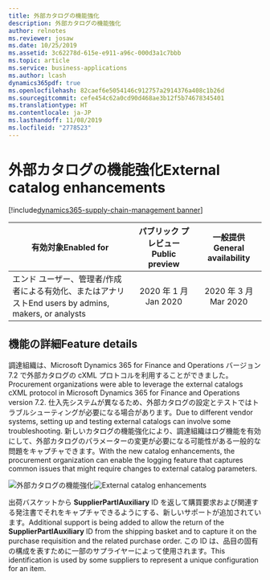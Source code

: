 ```yaml
---
title: 外部カタログの機能強化
description: 外部カタログの機能強化
author: relnotes
ms.reviewer: josaw
ms.date: 10/25/2019
ms.assetid: 3c62278d-615e-e911-a96c-000d3a1c7bbb
ms.topic: article
ms.service: business-applications
ms.author: lcash
dynamics365pdf: true
ms.openlocfilehash: 82caef6e5054146c912757a2914376a408c1b26d
ms.sourcegitcommit: cefe454c62a0cd90d468ae3b12f5b74678345401
ms.translationtype: HT
ms.contentlocale: ja-JP
ms.lasthandoff: 11/08/2019
ms.locfileid: "2778523"
---
```

# <a name="external-catalog-enhancements"></a><span data-ttu-id="db23c-103">外部カタログの機能強化</span><span class="sxs-lookup"><span data-stu-id="db23c-103">External catalog enhancements</span></span>
[!include[dynamics365-supply-chain-management banner](../includes/dynamics365-supply-chain-management.md)]

| <span data-ttu-id="db23c-104">有効対象</span><span class="sxs-lookup"><span data-stu-id="db23c-104">Enabled for</span></span>    |  <span data-ttu-id="db23c-105">パブリック プレビュー</span><span class="sxs-lookup"><span data-stu-id="db23c-105">Public preview</span></span> | <span data-ttu-id="db23c-106">一般提供</span><span class="sxs-lookup"><span data-stu-id="db23c-106">General availability</span></span> | 
| ---------- | :----------: |:----------: |
|<span data-ttu-id="db23c-107">エンド ユーザー、管理者/作成者による有効化、またはアナリスト</span><span class="sxs-lookup"><span data-stu-id="db23c-107">End users by admins, makers, or analysts</span></span>|<span data-ttu-id="db23c-108">2020 年 1 月</span><span class="sxs-lookup"><span data-stu-id="db23c-108">Jan 2020</span></span>| <span data-ttu-id="db23c-109">2020 年 3 月</span><span class="sxs-lookup"><span data-stu-id="db23c-109">Mar 2020</span></span>|






## <a name="feature-details"></a><span data-ttu-id="db23c-110">機能の詳細</span><span class="sxs-lookup"><span data-stu-id="db23c-110">Feature details</span></span>
<!--feature detail start -->
<span data-ttu-id="db23c-111">調達組織は、Microsoft Dynamics 365 for Finance and Operations バージョン 7.2 で外部カタログの cXML プロトコルを利用することができました。</span><span class="sxs-lookup"><span data-stu-id="db23c-111">Procurement organizations were able to leverage the external catalogs cXML protocol in Microsoft Dynamics 365 for Finance and Operations version 7.2.</span></span> <span data-ttu-id="db23c-112">仕入先システムが異なるため、外部カタログの設定とテストではトラブルシューティングが必要になる場合があります。</span><span class="sxs-lookup"><span data-stu-id="db23c-112">Due to different vendor systems, setting up and testing external catalogs can involve some troubleshooting.</span></span> <span data-ttu-id="db23c-113">新しいカタログの機能強化により、調達組織はログ機能を有効にして、外部カタログのパラメーターの変更が必要になる可能性がある一般的な問題をキャプチャできます。</span><span class="sxs-lookup"><span data-stu-id="db23c-113">With the new catalog enhancements, the procurement organization can enable the logging feature that captures common issues that might require changes to external catalog parameters.</span></span> 

<span data-ttu-id="db23c-114">![外部カタログの機能強化](media/external-catalog-enhancements-1.png "外部カタログの機能強化")</span><span class="sxs-lookup"><span data-stu-id="db23c-114">![External catalog enhancements](media/external-catalog-enhancements-1.png "External catalog enhancements")</span></span> 

<span data-ttu-id="db23c-115">出荷バスケットから **SupplierPartIAuxiliary** ID を返して購買要求および関連する発注書でそれをキャプチャできるようにする、新しいサポートが追加されています。</span><span class="sxs-lookup"><span data-stu-id="db23c-115">Additional support is being added to allow the return of the **SupplierPartIAuxiliary** ID from the shipping basket and to capture it on the purchase requisition and the related purchase order.</span></span> <span data-ttu-id="db23c-116">この ID は、品目の固有の構成を表すために一部のサプライヤーによって使用されます。</span><span class="sxs-lookup"><span data-stu-id="db23c-116">This identification is used by some suppliers to represent a unique configuration for an item.</span></span>
<!--feature detail end -->









